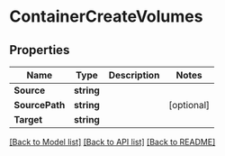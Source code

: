 # ContainerCreateVolumes

## Properties

Name | Type | Description | Notes
------------ | ------------- | ------------- | -------------
**Source** | **string** |  | 
**SourcePath** | **string** |  | [optional] 
**Target** | **string** |  | 

[[Back to Model list]](../README.md#documentation-for-models) [[Back to API list]](../README.md#documentation-for-api-endpoints) [[Back to README]](../README.md)


